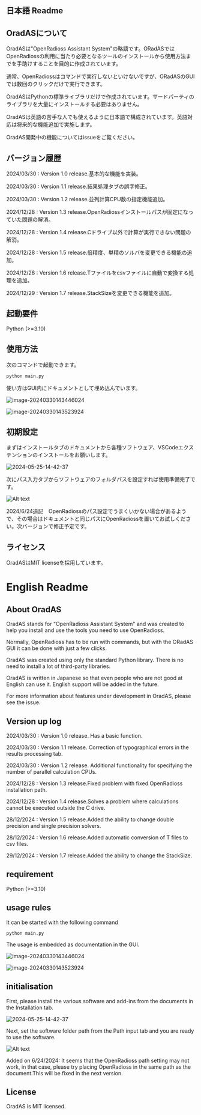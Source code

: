 ## 日本語 Readme

## OradASについて

OradASは"OpenRadioss Assistant System"の略語です。ORadASではOpenRadiossの利用に当たり必要となるツールのインストールから使用方法までを手助けすることを目的に作成されています。

通常、OpenRadiossはコマンドで実行しないといけないですが、ORadASのGUIでは数回のクリックだけで実行できます。

OradASはPythonの標準ライブラリだけで作成されています。サードパーティのライブラリを大量にインストールする必要はありません。

OradASは英語の苦手な人でも使えるように日本語で構成されています。英語対応は将来的な機能追加で実施します。

OradAS開発中の機能についてはissueをご覧ください。

## バージョン履歴

2024/03/30 : Version 1.0 release.基本的な機能を実装。

2024/03/30 : Version 1.1 release.結果処理タブの誤字修正。

2024/03/30 : Version 1.2 release.並列計算CPU数の指定機能追加。

2024/12/28 : Version 1.3 release.OpenRadiossインストールパスが固定になっていた問題の解消。

2024/12/28 : Version 1.4 release.Cドライブ以外で計算が実行できない問題の解消。

2024/12/28 : Version 1.5 release.倍精度、単精のソルバを変更できる機能の追加。

2024/12/28 : Version 1.6 release.Tファイルをcsvファイルに自動で変換する処理を追加。

2024/12/29 : Version 1.7 release.StackSizeを変更できる機能を追加。

## 起動要件

Python (>=3.10)

## 使用方法

次のコマンドで起動できます。

`python main.py`

使い方はGUI内にドキュメントとして埋め込んでいます。

![image-20240330143446024](./assets/image-20240330143446024.png)

![image-20240330143523924](./assets/image-20240330143523924.png)

## 初期設定

まずはインストールタブのドキュメントから各種ソフトウェア、VSCodeエクステンションのインストールをお願いします。

![2024-05-25-14-42-37](./assets/2024-05-25-14-42-37.png)

次にパス入力タブからソフトウェアのフォルダパスを設定すれば使用準備完了です。

![Alt text](./assets/image.png)

2024/6/24追記　OpenRadiossのパス設定でうまくいかない場合があるようで、その場合はドキュメントと同じパスにOpenRadiossを置いてお試しください。次バージョンで修正予定です。

## ライセンス

OradASはMIT licenseを採用しています。

# English Readme

## About OradAS

OradAS stands for "OpenRadioss Assistant System" and was created to help you install and use the tools you need to use OpenRadioss.

Normally, OpenRadioss has to be run with commands, but with the ORadAS GUI it can be done with just a few clicks.

OradAS was created using only the standard Python library. There is no need to install a lot of third-party libraries.

OradAS is written in Japanese so that even people who are not good at English can use it. English support will be added in the future.

For more information about features under development in OradAS, please see the issue.

## Version up log

2024/03/30 : Version 1.0 release. Has a basic function.

2024/03/30 : Version 1.1 release. Correction of typographical errors in the results processing tab.

2024/03/30 : Version 1.2 release. Additional functionality for specifying the number of parallel calculation CPUs.

2024/12/28 : Version 1.3 release.Fixed problem with fixed OpenRadioss installation path.

2024/12/28 : Version 1.4 release.Solves a problem where calculations cannot be executed outside the C drive.

28/12/2024 : Version 1.5 release.Added the ability to change double precision and single precision solvers.

28/12/2024 : Version 1.6 release.Added automatic conversion of T files to csv files.

29/12/2024 : Version 1.7 release.Added the ability to change the StackSize.

## requirement

Python (>=3.10)

## usage rules

It can be started with the following command

`python main.py`

The usage is embedded as documentation in the GUI.

![image-20240330143446024](./assets/image-20240330143446024.png)

![image-20240330143523924](./assets/image-20240330143523924.png)

## initialisation

First, please install the various software and add-ins from the documents in the Installation tab. 

![2024-05-25-14-42-37](./assets/2024-05-25-14-42-37.png)

Next, set the software folder path from the Path input tab and you are ready to use the software. 

![Alt text](./assets/image.png)

Added on 6/24/2024: It seems that the OpenRadioss path setting may not work, in that case, please try placing OpenRadioss in the same path as the document.This will be fixed in the next version.

## License

OradAS is MIT licensed.
